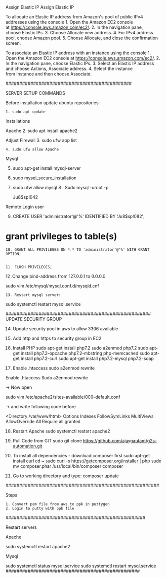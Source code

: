 Assign Elastic IP
Assign Elastic IP

To allocate an Elastic IP address from Amazon's pool of public IPv4 addresses using the console
	1. Open the Amazon EC2 console at https://console.aws.amazon.com/ec2/.
	2. In the navigation pane, choose Elastic IPs.
	3. Choose Allocate new address.
	4. For IPv4 address pool, choose Amazon pool.
	5. Choose Allocate, and close the confirmation screen.


To associate an Elastic IP address with an instance using the console
	1. Open the Amazon EC2 console at https://console.aws.amazon.com/ec2/.
	2. In the navigation pane, choose Elastic IPs.
	3. Select an Elastic IP address and choose Actions, Associate address.
	4. Select the instance from Instance and then choose Associate.

##############################################

SERVER SETUP COMMANDS

Before installation update ubuntu repositories:

	1. sudo apt update


Installations

Apache
	2. sudo apt install apache2

Adjust Firewall
	3. sudo ufw app list

	4. sudo ufw allow Apache

Mysql

 5. sudo apt-get install mysql-server

 6. sudo mysql_secure_installation

 7. sudo ufw allow mysql
 8 . Sudo mysql -uroot -p

    Ju8$sp!042



Remote Login user

9. CREATE USER 'administrator'@'%' IDENTIFIED BY 'Ju8$sp!082';

# grant privileges to table(s)
	10. GRANT ALL PRIVILEGES ON *.* TO 'administrator'@'%' WITH GRANT OPTION;


	11. FLUSH PRIVILEGES; 





12 .Change bind-address from 127.0.0.1 to 0.0.0.0
 
sudo vim  /etc/mysql/mysql.conf.d/mysqld.cnf

	13. Restart mysql server:

sudo systemctl restart mysql.service

#####################################################
UPDATE SECURITY GROUP

14. Update security pool in aws to allow 3306 available
15. Add http and https to security group in EC2 

16. Install PHP
sudo apt-get install php7.2
sudo a2enmod php7.2
sudo apt-get install php7.2-opcache php7.2-mbstring php-memcached
sudo apt-get install php7.2-curl
sudo apt-get install php7.2-mysql php7.2-soap

17. Enable .htaccess
sudo a2enmod rewrite


Enable .htaccess
Sudo a2enmod rewrite

-> Now open

sudo vim /etc/apache2/sites-available/000-default.conf

-> and write following code before </VirtualHost>

<Directory /var/www/html>
        Options Indexes FollowSymLinks MultiViews
        AllowOverride All
        Require all granted
</Directory>

18. Restart Apache
sudo systemctl restart apache2


19. Pull Code from GIT
 sudo git clone https://github.com/ajaygautam/g2s-automation.git

 20. To install all dependencies -  download composer first
    sudo apt-get install curl
    cd ~
    sudo curl -s https://getcomposer.org/installer | php
    sudo mv composer.phar /usr/local/bin/composer
    composer

21. Go to working directory and type:
    composer update


########################################################

Steps 

	1. Convert pem file from aws to ppk in puttygen
	2. Login to putty with ppk file
###################################################


Restart servers

Apache

sudo systemctl restart apache2

Mysql

sudo systemctl status mysql.service
sudo systemctl restart mysql.service
#################################################









